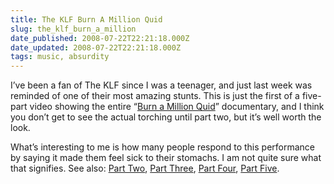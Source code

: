 ```yaml
---
title: The KLF Burn A Million Quid
slug: the_klf_burn_a_million
date_published: 2008-07-22T22:21:18.000Z
date_updated: 2008-07-22T22:21:18.000Z
tags: music, absurdity
---
```


I’ve been a fan of The KLF since I was a teenager, and just last week was reminded of one of their most amazing stunts. This is just the first of a five-part video showing the entire “[Burn a Million Quid](http://en.wikipedia.org/wiki/K_Foundation_Burn_a_Million_Quid)” documentary, and I think you don’t get to see the actual torching until part two, but it’s well worth the look.

What’s interesting to me is how many people respond to this performance by saying it made them feel sick to their stomachs. I am not quite sure what that signifies. See also: [Part Two](http://www.youtube.com/watch?v=kxGo8Hw5K-M&amp;feature=related), [Part Three](http://www.youtube.com/watch?v=V__QZINnGrE&amp;feature=related), [Part Four](http://www.youtube.com/watch?v=OfZd7EZ0b9M&amp;feature=related), [Part Five](http://www.youtube.com/watch?v=HPlwF6HJwsA&amp;feature=related).
